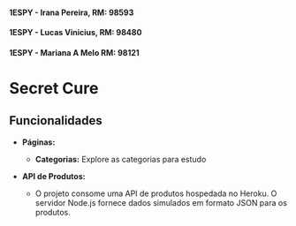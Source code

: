 #### 1ESPY - Irana Pereira, RM: 98593 
#### 1ESPY - Lucas Vinicius, RM: 98480 
#### 1ESPY - Mariana A Melo RM: 98121 

# Secret Cure


## Funcionalidades

- **Páginas:**
  - **Categorias:** Explore as categorias para estudo

- **API de Produtos:**
  - O projeto consome uma API de produtos hospedada no Heroku. O servidor Node.js fornece dados simulados em formato JSON para os produtos.
